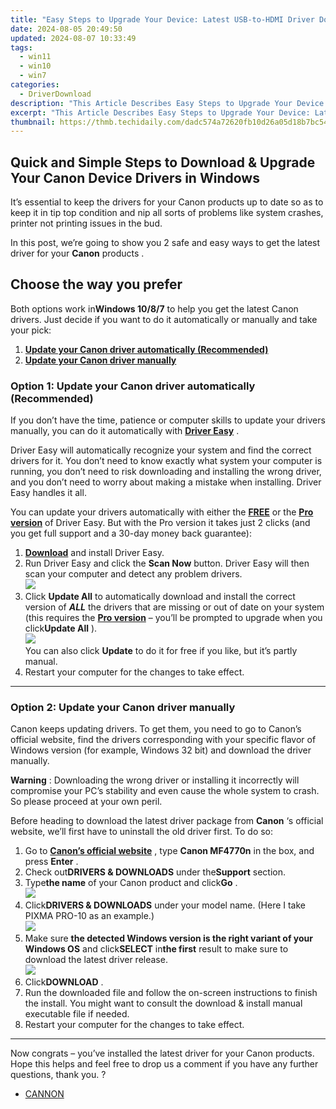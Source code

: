 ```yaml
---
title: "Easy Steps to Upgrade Your Device: Latest USB-to-HDMI Driver Download"
date: 2024-08-05 20:49:50
updated: 2024-08-07 10:33:49
tags:
  - win11
  - win10
  - win7
categories:
  - DriverDownload
description: "This Article Describes Easy Steps to Upgrade Your Device: Latest USB-to-HDMI Driver Download"
excerpt: "This Article Describes Easy Steps to Upgrade Your Device: Latest USB-to-HDMI Driver Download"
thumbnail: https://thmb.techidaily.com/dadc574a72620fb10d26a05d18b7bc541d4008da38e3f5b8b4a33a2f717ba587.jpg
---
```


## Quick and Simple Steps to Download & Upgrade Your Canon Device Drivers in Windows

It’s essential to keep the drivers for your Canon products up to date so as to keep it in tip top condition and nip all sorts of problems like system crashes, printer not printing issues in the bud.

 In this post, we’re going to show you 2 safe and easy ways to get the latest driver for your **Canon** products .

## Choose the way you prefer

 Both options work in**Windows 10/8/7** to help you get the latest Canon drivers. Just decide if you want to do it automatically or manually and take your pick:

1. [**Update your Canon driver automatically (Recommended)**](https://www.drivereasy.com/knowledge/canon-drivers-download-update-for-windows-easily/#O1)
2. [**Update your Canon driver manually**](https://tools.techidaily.com/drivereasy/download/)

### **Option 1: Update your Canon driver automatically (Recommended)**

 If you don’t have the time, patience or computer skills to update your drivers manually, you can do it automatically with **[Driver Easy](https://tools.techidaily.com/drivereasy/download/)**  .

 Driver Easy will automatically recognize your system and find the correct drivers for it. You don’t need to know exactly what system your computer is running, you don’t need to risk downloading and installing the wrong driver, and you don’t need to worry about making a mistake when installing. Driver Easy handles it all.

 You can update your drivers automatically with either the **[FREE](https://tools.techidaily.com/drivereasy/download/)**  or the **[Pro version](https://tools.techidaily.com/drivereasy/download/)**  of Driver Easy. But with the Pro version it takes just 2 clicks (and you get full support and a 30-day money back guarantee):

1. **[Download](https://tools.techidaily.com/drivereasy/download/)**  and install Driver Easy.
2. Run Driver Easy and click the **Scan Now** button. Driver Easy will then scan your computer and detect any problem drivers.  
![](https://images.drivereasy.com/wp-content/uploads/2018/11/img_5bfa3c58d6f96.jpg)
3. Click **Update All** to automatically download and install the correct version of **_ALL_**  the drivers that are missing or out of date on your system (this requires the **[Pro version](https://tools.techidaily.com/drivereasy/download/)**  – you’ll be prompted to upgrade when you click**Update All** ).  
![](https://images.drivereasy.com/wp-content/uploads/2018/11/img_5bfa45fe434fd.jpg)  
 You can also click **Update** to do it for free if you like, but it’s partly manual.
4. Restart your computer for the changes to take effect.

---

### **Option 2: Update your Canon driver manually**

 Canon keeps updating drivers. To get them, you need to go to Canon’s official website, find the drivers corresponding with your specific flavor of Windows version (for example, Windows 32 bit) and download the driver manually.

**Warning** : Downloading the wrong driver or installing it incorrectly will compromise your PC’s stability and even cause the whole system to crash. So please proceed at your own peril.

Before heading to download the latest driver package from **Canon**  ‘s official website, we’ll first have to uninstall the old driver first. To do so:

1. Go to **[Canon’s official website](https://www.usa.canon.com/internet/portal/us/home)** , type **Canon MF4770n**  in the box, and press   **Enter** .
2. Check out**DRIVERS & DOWNLOADS** under the**Support** section.
3. Type**the name** of your Canon product and click**Go** .  
![](https://images.drivereasy.com/wp-content/uploads/2018/11/img_5bfa46ed741fe.jpg)
4. Click**DRIVERS & DOWNLOADS** under your model name. (Here I take PIXMA PRO-10 as an example.)  
![](https://images.drivereasy.com/wp-content/uploads/2018/11/img_5bfa47aad220c.jpg)
5. Make sure **the detected Windows version is the right variant of your Windows OS** and click**SELECT** in**the first** result to make sure to download the latest driver release.  
![](https://images.drivereasy.com/wp-content/uploads/2018/11/img_5bfa4841af5d5.jpg)
6. Click**DOWNLOAD** .
7. Run the downloaded file and follow the on-screen instructions to finish the install. You might want to consult the download & install manual executable file if needed.
8. Restart your computer for the changes to take effect.

---

 Now congrats – you’ve installed the latest driver for your Canon products. Hope this helps and feel free to drop us a comment if you have any further questions, thank you. ?

* [CANNON](https://tools.techidaily.com/drivereasy/download/)

<ins class="adsbygoogle"
     style="display:block"
     data-ad-format="autorelaxed"
     data-ad-client="ca-pub-7571918770474297"
     data-ad-slot="1223367746"></ins>



<ins class="adsbygoogle"
     style="display:block"
     data-ad-client="ca-pub-7571918770474297"
     data-ad-slot="8358498916"
     data-ad-format="auto"
     data-full-width-responsive="true"></ins>
